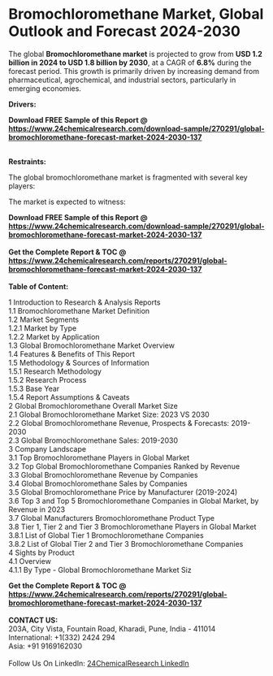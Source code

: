 <h1>Bromochloromethane Market, Global Outlook and Forecast 2024-2030</h1><p>The global <strong>Bromochloromethane market</strong> is projected to grow from <strong>USD 1.2 billion in 2024 to USD 1.8 billion by 2030</strong>, at a CAGR of <strong>6.8%</strong> during the forecast period. This growth is primarily driven by increasing demand from pharmaceutical, agrochemical, and industrial sectors, particularly in emerging economies.</p><p><strong>Drivers:</strong></p><div><b>Download FREE Sample of this Report @ 
            <a href="https://www.24chemicalresearch.com/download-sample/270291/global-bromochloromethane-forecast-market-2024-2030-137">
            https://www.24chemicalresearch.com/download-sample/270291/global-bromochloromethane-forecast-market-2024-2030-137</a></b></div><br><p><strong>Restraints:</strong></p><p>The global bromochloromethane market is fragmented with several key players:</p><p>The market is expected to witness:</p><div><b>Download FREE Sample of this Report @ 
            <a href="https://www.24chemicalresearch.com/download-sample/270291/global-bromochloromethane-forecast-market-2024-2030-137">
            https://www.24chemicalresearch.com/download-sample/270291/global-bromochloromethane-forecast-market-2024-2030-137</a></b></div><br><div><b>Get the Complete Report & TOC @ 
            <a href="https://www.24chemicalresearch.com/reports/270291/global-bromochloromethane-forecast-market-2024-2030-137">
            https://www.24chemicalresearch.com/reports/270291/global-bromochloromethane-forecast-market-2024-2030-137</a></b></div><br>
            <b>Table of Content:</b><p>1 Introduction to Research & Analysis Reports<br />
    1.1 Bromochloromethane Market Definition<br />
    1.2 Market Segments<br />
        1.2.1 Market by Type<br />
        1.2.2 Market by Application<br />
    1.3 Global Bromochloromethane Market Overview<br />
    1.4 Features & Benefits of This Report<br />
    1.5 Methodology & Sources of Information<br />
        1.5.1 Research Methodology<br />
        1.5.2 Research Process<br />
        1.5.3 Base Year<br />
        1.5.4 Report Assumptions & Caveats<br />
2 Global Bromochloromethane Overall Market Size<br />
    2.1 Global Bromochloromethane Market Size: 2023 VS 2030<br />
    2.2 Global Bromochloromethane Revenue, Prospects & Forecasts: 2019-2030<br />
    2.3 Global Bromochloromethane Sales: 2019-2030<br />
3 Company Landscape<br />
    3.1 Top Bromochloromethane Players in Global Market<br />
    3.2 Top Global Bromochloromethane Companies Ranked by Revenue<br />
    3.3 Global Bromochloromethane Revenue by Companies<br />
    3.4 Global Bromochloromethane Sales by Companies<br />
    3.5 Global Bromochloromethane Price by Manufacturer (2019-2024)<br />
    3.6 Top 3 and Top 5 Bromochloromethane Companies in Global Market, by Revenue in 2023<br />
    3.7 Global Manufacturers Bromochloromethane Product Type<br />
    3.8 Tier 1, Tier 2 and Tier 3 Bromochloromethane Players in Global Market<br />
        3.8.1 List of Global Tier 1 Bromochloromethane Companies<br />
        3.8.2 List of Global Tier 2 and Tier 3 Bromochloromethane Companies<br />
4 Sights by Product<br />
    4.1 Overview<br />
        4.1.1 By Type - Global Bromochloromethane Market Siz</p><div><b>Get the Complete Report & TOC @ 
            <a href="https://www.24chemicalresearch.com/reports/270291/global-bromochloromethane-forecast-market-2024-2030-137">
            https://www.24chemicalresearch.com/reports/270291/global-bromochloromethane-forecast-market-2024-2030-137</a></b></div><br><b>CONTACT US:</b><br>
            203A, City Vista, Fountain Road, Kharadi, Pune, India - 411014<br>
            International: +1(332) 2424 294<br>
            Asia: +91 9169162030 <br><br>
            Follow Us On LinkedIn: <a href="https://www.linkedin.com/company/24chemicalresearch/">24ChemicalResearch LinkedIn</a>
